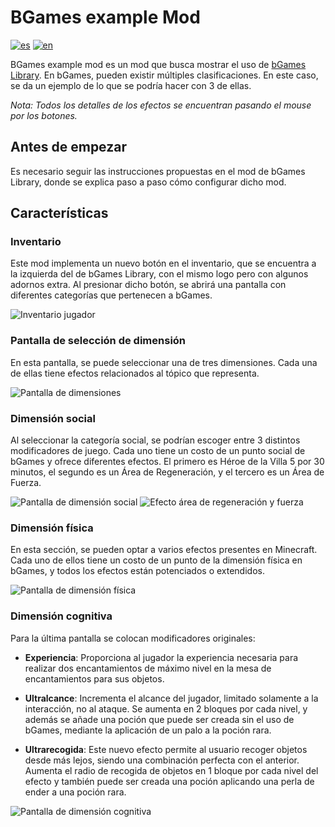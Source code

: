 # BGames example Mod
[![es](https://img.shields.io/badge/lang-es-green.svg)](https://github.com/Gsimken/BGames-Example-Mod/blob/master/Readmes/README-es.md)
[![en](https://img.shields.io/badge/lang-en-blue.svg)](https://github.com/Gsimken/BGames-Example-Mod/blob/master/README.md)

BGames example mod es un mod que busca mostrar el uso de [bGames Library](https://github.com/Gsimken/BGames-Minecraft-Library). En bGames, pueden existir múltiples clasificaciones. En este caso, se da un ejemplo de lo que se podría hacer con 3 de ellas.

*Nota: Todos los detalles de los efectos se encuentran pasando el mouse por los botones.*

## Antes de empezar
Es necesario seguir las instrucciones propuestas en el mod de bGames Library, donde se explica paso a paso cómo configurar dicho mod.

## Características
### Inventario
Este mod implementa un nuevo botón en el inventario, que se encuentra a la izquierda del de bGames Library, con el mismo logo pero con algunos adornos extra. Al presionar dicho botón, se abrirá una pantalla con diferentes categorías que pertenecen a bGames.

![Inventario jugador](https://drive.google.com/uc?export=view&id=1rXX7mKPsp0IJNsFTChIMmbusY2SzCJa8)

### Pantalla de selección de dimensión
En esta pantalla, se puede seleccionar una de tres dimensiones. Cada una de ellas tiene efectos relacionados al tópico que representa.

![Pantalla de dimensiones](https://drive.google.com/uc?export=view&id=1a8osUcuL20yavE41LdOOuyRA1wblWdjq)

### Dimensión social
Al seleccionar la categoría social, se podrían escoger entre 3 distintos modificadores de juego. Cada uno tiene un costo de un punto social de bGames y ofrece diferentes efectos. El primero es Héroe de la Villa 5 por 30 minutos, el segundo es un Área de Regeneración, y el tercero es un Área de Fuerza.

![Pantalla de dimensión social](https://drive.google.com/uc?export=view&id=1VWT-EquWqV1vBJhnS1rE_Ygh8uqwa9L3)
![Efecto área de regeneración y fuerza](https://drive.google.com/uc?export=view&id=1cCwklPxhqeC-MJ2mFEoLwRuvockKTmOJ)

### Dimensión física
En esta sección, se pueden optar a varios efectos presentes en Minecraft. Cada uno de ellos tiene un costo de un punto de la dimensión física en bGames, y todos los efectos están potenciados o extendidos.

![Pantalla de dimensión física](https://drive.google.com/uc?export=view&id=1XbP5Yg8K3ttm6dO7LRUeHHGm2Oc_KGhl)

### Dimensión cognitiva
Para la última pantalla se colocan modificadores originales:

- **Experiencia**: Proporciona al jugador la experiencia necesaria para realizar dos encantamientos de máximo nivel en la mesa de encantamientos para sus objetos. 
   
- **Ultralcance**: Incrementa el alcance del jugador, limitado solamente a la interacción, no al ataque. Se aumenta en 2 bloques por cada nivel, y además se añade una poción que puede ser creada sin el uso de bGames, mediante la aplicación de un palo a la poción rara.

- **Ultrarecogida**: Este nuevo efecto permite al usuario recoger objetos desde más lejos, siendo una combinación perfecta con el anterior. Aumenta el radio de recogida de objetos en 1 bloque por cada nivel del efecto y también puede ser creada una poción aplicando una perla de ender a una poción rara.

![Pantalla de dimensión cognitiva](https://drive.google.com/uc?export=view&id=1A25FTe_BlE8vtRdip4pWSSvzDojdC5Yn)
